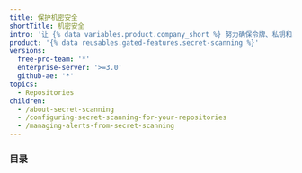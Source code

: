 ```yaml
---
title: 保护机密安全
shortTitle: 机密安全
intro: '让 {% data variables.product.company_short %} 努力确保令牌、私钥和其他代码机密不会暴露在您的仓库中。'
product: '{% data reusables.gated-features.secret-scanning %}'
versions:
  free-pro-team: '*'
  enterprise-server: '>=3.0'
  github-ae: '*'
topics:
  - Repositories
children:
  - /about-secret-scanning
  - /configuring-secret-scanning-for-your-repositories
  - /managing-alerts-from-secret-scanning
---
```

### 目录
